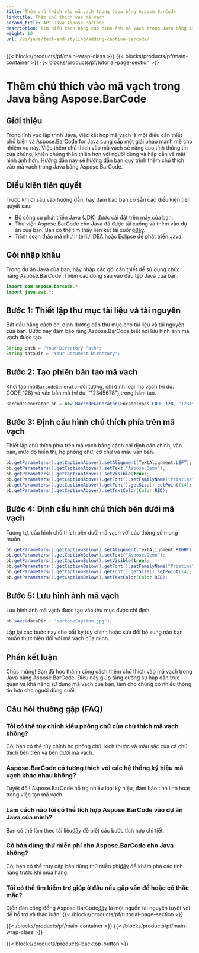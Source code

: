 ```yaml
---
title: Thêm chú thích vào mã vạch trong Java bằng Aspose.BarCode
linktitle: Thêm chú thích vào mã vạch
second_title: API Java Aspose.BarCode
description: Tìm hiểu cách nâng cao hình ảnh mã vạch trong Java bằng Aspose.BarCode. Thêm chú thích dễ dàng để cải thiện trải nghiệm người dùng.
weight: 10
url: /vi/java/text-and-styling/adding-caption-barcode/
---
```


{{< blocks/products/pf/main-wrap-class >}}
{{< blocks/products/pf/main-container >}}
{{< blocks/products/pf/tutorial-page-section >}}

# Thêm chú thích vào mã vạch trong Java bằng Aspose.BarCode


## Giới thiệu

Trong lĩnh vực lập trình Java, việc kết hợp mã vạch là một điều cần thiết phổ biến và Aspose.BarCode for Java cung cấp một giải pháp mạnh mẽ cho nhiệm vụ này. Việc thêm chú thích vào mã vạch sẽ nâng cao tính thông tin của chúng, khiến chúng thân thiện hơn với người dùng và hấp dẫn về mặt hình ảnh hơn. Hướng dẫn này sẽ hướng dẫn bạn quy trình thêm chú thích vào mã vạch trong Java bằng Aspose.BarCode.

## Điều kiện tiên quyết

Trước khi đi sâu vào hướng dẫn, hãy đảm bảo bạn có sẵn các điều kiện tiên quyết sau:

- Bộ công cụ phát triển Java (JDK) được cài đặt trên máy của bạn.
-  Thư viện Aspose.BarCode cho Java đã được tải xuống và thêm vào dự án của bạn. Bạn có thể tìm thấy liên kết tải xuống[đây](https://releases.aspose.com/barcode/java/).
- Trình soạn thảo mã như IntelliJ IDEA hoặc Eclipse để phát triển Java.

## Gói nhập khẩu

Trong dự án Java của bạn, hãy nhập các gói cần thiết để sử dụng chức năng Aspose.BarCode. Thêm các dòng sau vào đầu tệp Java của bạn:

```java
import com.aspose.barcode.*;
import java.awt.*;
```

## Bước 1: Thiết lập thư mục tài liệu và tài nguyên

Bắt đầu bằng cách chỉ định đường dẫn thư mục cho tài liệu và tài nguyên của bạn. Bước này đảm bảo rằng Aspose.BarCode biết nơi lưu hình ảnh mã vạch được tạo. 

```java
String path = "Your Directory Path";
String dataDir = "Your Document Directory";
```

## Bước 2: Tạo phiên bản tạo mã vạch

 Khởi tạo một`BarcodeGenerator`đối tượng, chỉ định loại mã vạch (ví dụ: CODE_128) và văn bản mã (ví dụ: "12345678") trong hàm tạo.

```java
BarcodeGenerator bb = new BarcodeGenerator(EncodeTypes.CODE_128, "12345678");
```

## Bước 3: Định cấu hình chú thích phía trên mã vạch

Thiết lập chú thích phía trên mã vạch bằng cách chỉ định căn chỉnh, văn bản, mức độ hiển thị, họ phông chữ, cỡ chữ và màu văn bản.

```java
bb.getParameters().getCaptionAbove().setAlignment(TextAlignment.LEFT);
bb.getParameters().getCaptionAbove().setText("Aspose.Demo");
bb.getParameters().getCaptionAbove().setVisible(true);
bb.getParameters().getCaptionAbove().getFont().setFamilyName("Pristina");
bb.getParameters().getCaptionAbove().getFont().getSize().setPoint(14);
bb.getParameters().getCaptionAbove().setTextColor(Color.RED);
```

## Bước 4: Định cấu hình chú thích bên dưới mã vạch

Tương tự, cấu hình chú thích bên dưới mã vạch với các thông số mong muốn.

```java
bb.getParameters().getCaptionBelow().setAlignment(TextAlignment.RIGHT);
bb.getParameters().getCaptionBelow().setText("Aspose.Demo");
bb.getParameters().getCaptionBelow().setVisible(true);
bb.getParameters().getCaptionBelow().getFont().setFamilyName("Pristina");
bb.getParameters().getCaptionBelow().getFont().getSize().setPoint(14);
bb.getParameters().getCaptionBelow().setTextColor(Color.RED);
```

## Bước 5: Lưu hình ảnh mã vạch

Lưu hình ảnh mã vạch được tạo vào thư mục được chỉ định.

```java
bb.save(dataDir + "barcodeCaption.jpg");
```

Lặp lại các bước này cho bất kỳ tùy chỉnh hoặc sửa đổi bổ sung nào bạn muốn thực hiện đối với mã vạch của mình.

## Phần kết luận

Chúc mừng! Bạn đã học thành công cách thêm chú thích vào mã vạch trong Java bằng Aspose.BarCode. Điều này giúp tăng cường sự hấp dẫn trực quan và khả năng sử dụng mã vạch của bạn, làm cho chúng có nhiều thông tin hơn cho người dùng cuối.

## Câu hỏi thường gặp (FAQ)

### Tôi có thể tùy chỉnh kiểu phông chữ của chú thích mã vạch không?
Có, bạn có thể tùy chỉnh họ phông chữ, kích thước và màu sắc của cả chú thích bên trên và bên dưới mã vạch.

### Aspose.BarCode có tương thích với các hệ thống ký hiệu mã vạch khác nhau không?
Tuyệt đối! Aspose.BarCode hỗ trợ nhiều loại ký hiệu, đảm bảo tính linh hoạt trong việc tạo mã vạch.

### Làm cách nào tôi có thể tích hợp Aspose.BarCode vào dự án Java của mình?
 Bạn có thể làm theo tài liệu[đây](https://reference.aspose.com/barcode/java/) để biết các bước tích hợp chi tiết.

### Có bản dùng thử miễn phí cho Aspose.BarCode cho Java không?
 Có, bạn có thể truy cập bản dùng thử miễn phí[đây](https://releases.aspose.com/) để khám phá các tính năng trước khi mua hàng.

### Tôi có thể tìm kiếm trợ giúp ở đâu nếu gặp vấn đề hoặc có thắc mắc?
 Diễn đàn cộng đồng Aspose.BarCode[đây](https://forum.aspose.com/c/barcode/13) là một nguồn tài nguyên tuyệt vời để hỗ trợ và thảo luận.
{{< /blocks/products/pf/tutorial-page-section >}}

{{< /blocks/products/pf/main-container >}}
{{< /blocks/products/pf/main-wrap-class >}}

{{< blocks/products/products-backtop-button >}}
